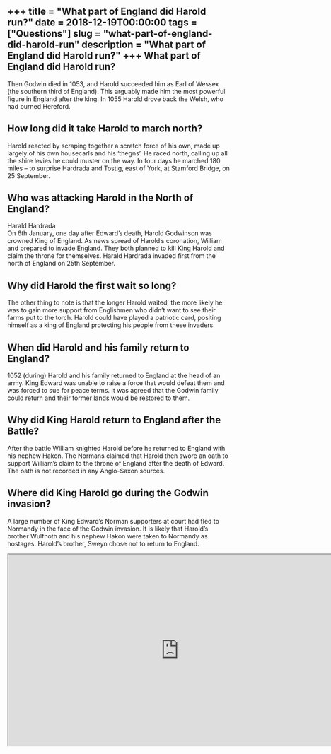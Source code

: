 +++
title = "What part of England did Harold run?"
date = 2018-12-19T00:00:00
tags = ["Questions"]
slug = "what-part-of-england-did-harold-run"
description = "What part of England did Harold run?"
+++
What part of England did Harold run?
------------------------------------

Then Godwin died in 1053, and Harold succeeded him as Earl of Wessex (the southern third of England). This arguably made him the most powerful figure in England after the king. In 1055 Harold drove back the Welsh, who had burned Hereford.

How long did it take Harold to march north?
-------------------------------------------

Harold reacted by scraping together a scratch force of his own, made up largely of his own housecarls and his ‘thegns’. He raced north, calling up all the shire levies he could muster on the way. In four days he marched 180 miles – to surprise Hardrada and Tostig, east of York, at Stamford Bridge, on 25 September.

Who was attacking Harold in the North of England?
-------------------------------------------------

Harald Hardrada  
On 6th January, one day after Edward’s death, Harold Godwinson was crowned King of England. As news spread of Harold’s coronation, William and prepared to invade England. They both planned to kill King Harold and claim the throne for themselves. Harald Hardrada invaded first from the north of England on 25th September.

Why did Harold the first wait so long?
--------------------------------------

The other thing to note is that the longer Harold waited, the more likely he was to gain more support from Englishmen who didn’t want to see their farms put to the torch. Harold could have played a patriotic card, positing himself as a king of England protecting his people from these invaders.

When did Harold and his family return to England?
-------------------------------------------------

1052 (during) Harold and his family returned to England at the head of an army. King Edward was unable to raise a force that would defeat them and was forced to sue for peace terms. It was agreed that the Godwin family could return and their former lands would be restored to them.

Why did King Harold return to England after the Battle?
-------------------------------------------------------

After the battle William knighted Harold before he returned to England with his nephew Hakon. The Normans claimed that Harold then swore an oath to support William’s claim to the throne of England after the death of Edward. The oath is not recorded in any Anglo-Saxon sources.

Where did King Harold go during the Godwin invasion?
----------------------------------------------------

A large number of King Edward’s Norman supporters at court had fled to Normandy in the face of the Godwin invasion. It is likely that Harold’s brother Wulfnoth and his nephew Hakon were taken to Normandy as hostages. Harold’s brother, Sweyn chose not to return to England.

<iframe allow="accelerometer; autoplay; clipboard-write; encrypted-media; gyroscope; picture-in-picture" allowfullscreen="" class="__youtube_prefs__  epyt-is-override  no-lazyload" data-no-lazy="1" data-origheight="433" data-origwidth="770" data-skipgform_ajax_framebjll="" height="433" id="_ytid_16803" loading="lazy" src="https://www.youtube.com/embed/zkyAnB8xZAw?enablejsapi=1&autoplay=0&cc_load_policy=0&cc_lang_pref=&iv_load_policy=1&loop=0&modestbranding=0&rel=1&fs=1&playsinline=0&autohide=2&theme=dark&color=red&controls=1&" title="YouTube player" width="770"></iframe>